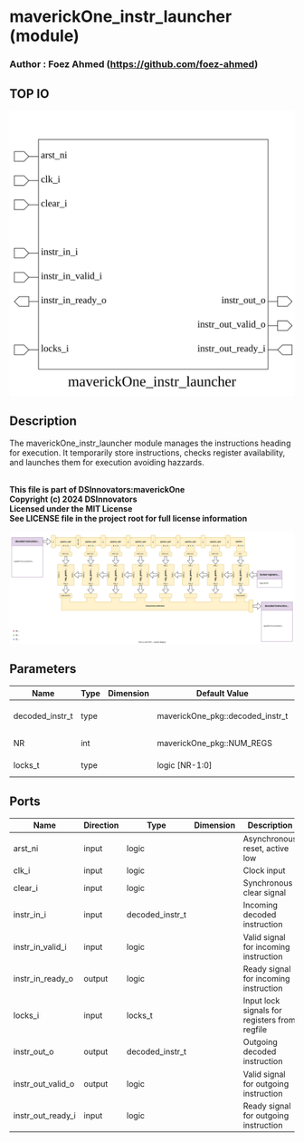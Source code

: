 # maverickOne_instr_launcher (module)

### Author : Foez Ahmed (https://github.com/foez-ahmed)

## TOP IO
<img src="./maverickOne_instr_launcher_top.svg">

## Description

The maverickOne_instr_launcher module manages the instructions heading for execution. It temporarily store
instructions, checks register availability, and launches them for execution avoiding hazzards.

<br>**This file is part of DSInnovators:maverickOne**
<br>**Copyright (c) 2024 DSInnovators**
<br>**Licensed under the MIT License**
<br>**See LICENSE file in the project root for full license information**

<img src="./maverickOne_instr_launcher_des.svg">

## Parameters
|Name|Type|Dimension|Default Value|Description|
|-|-|-|-|-|
|decoded_instr_t|type||maverickOne_pkg::decoded_instr_t| Type for decoded instructions|
|NR|int||maverickOne_pkg::NUM_REGS| Number of registers|
|locks_t|type||logic [NR-1:0]| Type for lock signals|

## Ports
|Name|Direction|Type|Dimension|Description|
|-|-|-|-|-|
|arst_ni|input|logic||Asynchronous reset, active low|
|clk_i|input|logic||Clock input|
|clear_i|input|logic||Synchronous clear signal|
|instr_in_i|input|decoded_instr_t||Incoming decoded instruction|
|instr_in_valid_i|input|logic||Valid signal for incoming instruction|
|instr_in_ready_o|output|logic||Ready signal for incoming instruction|
|locks_i|input|locks_t||Input lock signals for registers from regfile|
|instr_out_o|output|decoded_instr_t||Outgoing decoded instruction|
|instr_out_valid_o|output|logic||Valid signal for outgoing instruction|
|instr_out_ready_i|input|logic||Ready signal for outgoing instruction|
